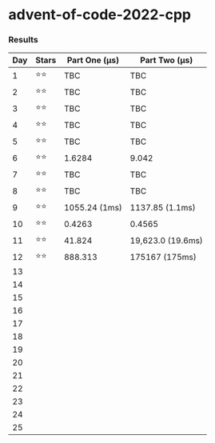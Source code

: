 # advent-of-code-2022-cpp


### Results

| Day | Stars | Part One (μs) | Part Two (μs)     |
|-----|-------|---------------|-------------------|
| 1   | ⭐⭐    | TBC           | TBC               |
| 2   | ⭐⭐    | TBC           | TBC               |
| 3   | ⭐⭐    | TBC           | TBC               |
| 4   | ⭐⭐    | TBC           | TBC               |
| 5   | ⭐⭐    | TBC           | TBC               |
| 6   | ⭐⭐    | 1.6284        | 9.042             |
| 7   | ⭐⭐    | TBC           | TBC               |
| 8   | ⭐⭐    | TBC           | TBC               |
| 9   | ⭐⭐    | 1055.24 (1ms) | 1137.85 (1.1ms)   |
| 10  | ⭐⭐    | 0.4263        | 0.4565            |
| 11  | ⭐⭐    | 41.824        | 19,623.0 (19.6ms) |
| 12  | ⭐⭐    | 888.313       | 175167 (175ms)    |
| 13  |       |               |                   |
| 14  |       |               |                   |
| 15  |       |               |                   |
| 16  |       |               |                   |
| 17  |       |               |                   |
| 18  |       |               |                   |
| 19  |       |               |                   |
| 20  |       |               |                   |
| 21  |       |               |                   |
| 22  |       |               |                   |
| 23  |       |               |                   |
| 24  |       |               |                   |
| 25  |       |               |                   |